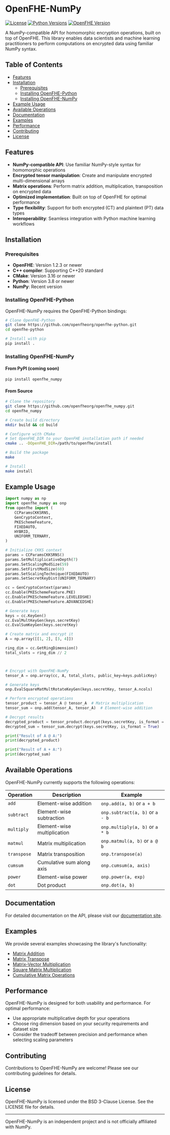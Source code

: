 # OpenFHE-NumPy

[![License](https://img.shields.io/badge/License-BSD%203--Clause-blue.svg)](https://opensource.org/licenses/BSD-3-Clause)
[![Python Versions](https://img.shields.io/badge/python-3.8%2B-blue)](https://www.python.org/)
[![OpenFHE Version](https://img.shields.io/badge/OpenFHE-1.2.3%2B-green)](https://github.com/openfheorg/openfhe-development)

A NumPy-compatible API for homomorphic encryption operations, built on top of OpenFHE. This library enables data scientists and machine learning practitioners to perform computations on encrypted data using familiar NumPy syntax.

## Table of Contents
- [Features](#features)
- [Installation](#installation)
  - [Prerequisites](#prerequisites)
  - [Installing OpenFHE-Python](#installing-openfhe-python)
  - [Installing OpenFHE-NumPy](#installing-openfhe_numpy)
- [Example Usage](#example-usage)
- [Available Operations](#available-operations)
- [Documentation](#documentation)
- [Examples](#examples)
- [Performance](#performance)
- [Contributing](#contributing)
- [License](#license)

## Features

- **NumPy-compatible API**: Use familiar NumPy-style syntax for homomorphic operations
- **Encrypted tensor manipulation**: Create and manipulate encrypted multi-dimensional arrays
- **Matrix operations**: Perform matrix addition, multiplication, transposition on encrypted data
- **Optimized implementation**: Built on top of OpenFHE for optimal performance
- **Type flexibility**: Support for both encrypted (CT) and plaintext (PT) data types
- **Interoperability**: Seamless integration with Python machine learning workflows

## Installation

### Prerequisites

- **OpenFHE**: Version 1.2.3 or newer
- **C++ compiler**: Supporting C++20 standard
- **CMake**: Version 3.16 or newer
- **Python**: Version 3.8 or newer
- **NumPy**: Recent version

### Installing OpenFHE-Python

OpenFHE-NumPy requires the OpenFHE-Python bindings:

```bash
# Clone OpenFHE-Python
git clone https://github.com/openfheorg/openfhe-python.git
cd openfhe-python

# Install with pip
pip install .
```

### Installing OpenFHE-NumPy

#### From PyPI (coming soon)

```bash
pip install openfhe_numpy
```

#### From Source

```bash
# Clone the repository
git clone https://github.com/openfheorg/openfhe_numpy.git
cd openfhe_numpy

# Create build directory
mkdir build && cd build

# Configure with CMake
# Set OpenFHE_DIR to your OpenFHE installation path if needed
cmake .. -DOpenFHE_DIR=/path/to/openfhe/install

# Build the package
make 

# Install
make install

```

## Example Usage

```python
import numpy as np
import openfhe_numpy as onp
from openfhe import (
    CCParamsCKKSRNS,
    GenCryptoContext,
    PKESchemeFeature,
    FIXEDAUTO,
    HYBRID,
    UNIFORM_TERNARY,
)

# Initialize CKKS context
params = CCParamsCKKSRNS()
params.SetMultiplicativeDepth(7)
params.SetScalingModSize(59)
params.SetFirstModSize(60)
params.SetScalingTechnique(FIXEDAUTO)
params.SetSecretKeyDist(UNIFORM_TERNARY)

cc = GenCryptoContext(params)
cc.Enable(PKESchemeFeature.PKE)
cc.Enable(PKESchemeFeature.LEVELEDSHE)
cc.Enable(PKESchemeFeature.ADVANCEDSHE)

# Generate keys
keys = cc.KeyGen()
cc.EvalMultKeyGen(keys.secretKey)
cc.EvalSumKeyGen(keys.secretKey)

# Create matrix and encrypt it
A = np.array([[1, 2], [3, 4]])

ring_dim = cc.GetRingDimension()
total_slots = ring_dim // 2



# Encrypt with OpenFHE-NumPy
tensor_A = onp.array(cc, A, total_slots, public_key=keys.publicKey)

# Generate keys
onp.EvalSquareMatMultRotateKeyGen(keys.secretKey, tensor_A.ncols)

# Perform encrypted operations
tensor_product = tensor_A @ tensor_A  # Matrix multiplication
tensor_sum = onp.add(tensor_A, tensor_A)  # Element-wise addition

# Decrypt results
decrypted_product = tensor_product.decrypt(keys.secretKey, is_format = True)
decrypted_sum = tensor_sum.decrypt(keys.secretKey, is_format = True)

print("Result of A @ A:")
print(decrypted_product)

print("Result of A + A:")
print(decrypted_sum)
```

## Available Operations

OpenFHE-NumPy currently supports the following operations:

| Operation | Description | Example |
|-----------|-------------|---------|
| `add` | Element-wise addition | `onp.add(a, b)` or `a + b` |
| `subtract` | Element-wise subtraction | `onp.subtract(a, b)` or `a - b` |
| `multiply` | Element-wise multiplication | `onp.multiply(a, b)` or `a * b` |
| `matmul` | Matrix multiplication | `onp.matmul(a, b)` or `a @ b` |
| `transpose` | Matrix transposition | `onp.transpose(a)` |
| `cumsum` | Cumulative sum along axis | `onp.cumsum(a, axis)` |
| `power` | Element-wise power | `onp.power(a, exp)` |
| `dot` | Dot product | `onp.dot(a, b)` |

## Documentation

For detailed documentation on the API, please visit our [documentation site](https://openfheorg.github.io/openfhe_numpy).

## Examples

We provide several examples showcasing the library's functionality:

- [Matrix Addition](https://github.com/openfheorg/openfhe_numpy/blob/main/examples/demo_matrix_addition.py)
- [Matrix Transpose](https://github.com/openfheorg/openfhe_numpy/blob/main/examples/demo_matrix_transpose.py)
- [Matrix-Vector Multiplication](https://github.com/openfheorg/openfhe_numpy/blob/main/examples/demo_matvec_product.py)
- [Square Matrix Multiplication](https://github.com/openfheorg/openfhe_numpy/blob/main/examples/demo_square_matrix_product.py)
- [Cumulative Matrix Operations](https://github.com/openfheorg/openfhe_numpy/blob/main/examples/demo_matrix_accumulation.py)

## Performance

OpenFHE-NumPy is designed for both usability and performance. For optimal performance:
- Use appropriate multiplicative depth for your operations
- Choose ring dimension based on your security requirements and dataset size
- Consider the tradeoff between precision and performance when selecting scaling parameters

## Contributing

Contributions to OpenFHE-NumPy are welcome! Please see our contributing guidelines for details.

## License

OpenFHE-NumPy is licensed under the BSD 3-Clause License. See the LICENSE file for details.

---

OpenFHE-NumPy is an independent project and is not officially affiliated with NumPy.
